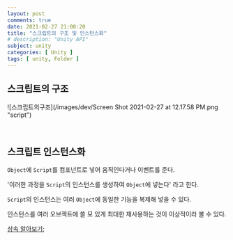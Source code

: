 ```yaml
---
layout: post
comments: true
date: 2021-02-27 21:00:20
title: "스크립트의 구조 및 인스턴스화"
# description: "Unity API"
subject: unity
categories: [ Unity ]
tags: [ unity, Folder ]
---
```


## 스크립트의 구조

![스크립트의구조](/images/dev/Screen Shot 2021-02-27 at 12.17.58 PM.png "script")

<br>

## 스크립트 인스턴스화 

`Object`에 `Script`를 컴포넌트로 넣어 움직인다거나 이벤트를 준다. 

'이러한 과정을 `Script`의 인스턴스를 생성하여 `Object`에 넣는다' 라고 한다.

`Script`의 인스턴스는 여러 `Object`에 동일한 기능을 복제해 넣을 수 있다.

인스턴스를 여러 오브젝트에 쓸 모 있게 최대한 재사용하는 것이 이상적이라 볼 수 있다.


[상속 알아보기]();


<!--
참고
IT 마이닝 : https://itmining.tistory.com/category/FrontEnd%20%EB%A7%88%EC%9D%B4%EB%8B%9D/Unity
-->